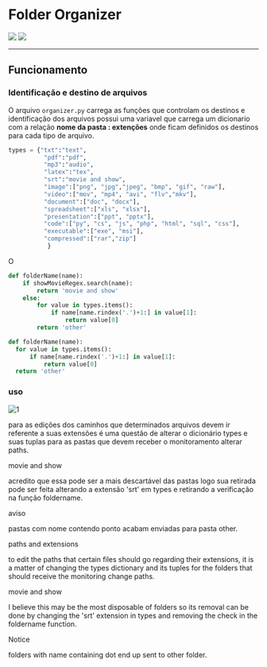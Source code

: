 # Folder Organizer 

![](https://badgen.net/badge/python/3.8.8/blue?icon=v) ![](https://badgen.net/badge/pysimpleGUI/tkinter/blue?icon=v)

------
## Funcionamento

### Identificação e destino de arquivos

O arquivo  `organizer.py` carrega as funções que controlam os destinos e identificação dos arquivos possui uma variavel que carrega um dicionario com a relação **nome da pasta : extenções** onde ficam definidos os destinos para cada tipo de arquivo.

```python
types = {"txt":"text",
          "pdf":"pdf",
          "mp3":"audio",
          "latex":"tex",
          "srt":"movie and show",
          "image":["png", "jpg","jpeg", "bmp", "gif", "raw"],
          "video":["mov", "mp4", "avi", "flv","mkv"],
          "document":["doc", "docx"],
          "spreadsheet":["xls", "xlsx"],
          "presentation":["ppt", "pptx"],
          "code":["py", "cs", "js", "php", "html", "sql", "css"],
          "executable":["exe", "msi"],
          "compressed":["rar","zip"]
           }
```

O 

```python
def folderName(name): 
    if showMovieRegex.search(name): 
        return 'movie and show'
    else:
        for value in types.items(): 
            if name[name.rindex('.')+1:] in value[1]:
                return value[0] 
        return 'other'
```

```python
def folderName(name): 
  for value in types.items(): 
      if name[name.rindex('.')+1:] in value[1]:
          return value[0] 
  return 'other'
```

### uso 

![1](https://user-images.githubusercontent.com/37752370/147011877-99b0cd17-d60c-4a95-a20b-8398d3ed6357.gif)

para as edições dos caminhos que determinados arquivos devem ir referente a suas extensões é uma questão de alterar o dicionário types e suas tuplas para as pastas que devem receber o monitoramento alterar paths.

movie and show

acredito que essa pode ser a mais descartável das pastas logo sua retirada pode ser feita alterando a extensão 'srt' em types e retirando a verificação na função foldername.

aviso 

pastas com nome contendo ponto acabam enviadas para pasta other.


paths and extensions

to edit the paths that certain files should go regarding their extensions, it is a matter of changing the types dictionary and its tuples for the folders that should receive the monitoring change paths.

movie and show


I believe this may be the most disposable of folders so its removal can be done by changing the 'srt' extension in types and removing the check in the foldername function.

Notice

folders with name containing dot end up sent to other folder.

